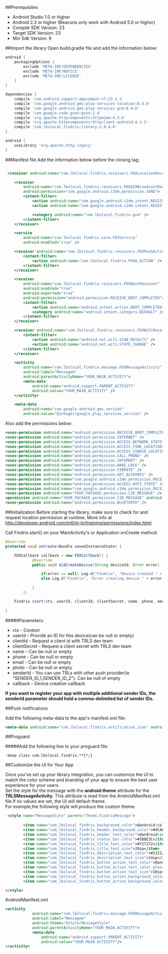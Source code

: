 ##Prerequisites
- Android Studio 1.0 or higher
- Android 2.3 or higher (Beacons only work with Android 5.0 or higher)
- Compile SDK Version: 23
- Target SDK Version: 23
- Min Sdk Version: 9

##Import the library
Open build.gradle file and add the information below:
```gradle
android {
    packagingOptions {
        exclude 'META-INF/DEPENDENCIES'
        exclude 'META-INF/NOTICE'
        exclude 'META-INF/LICENSE'
    }
}

dependencies {
    compile 'com.android.support:appcompat-v7:23.1.1'
    compile 'com.google.android.gms:play-services-location:8.4.0'
    compile 'com.google.android.gms:play-services-gcm:8.4.0'
    compile 'com.google.code.gson:gson:2.4'
    compile 'org.apache.httpcomponents:httpmime:4.3.6'
    compile 'org.apache.httpcomponents:httpclient-android:4.3.5'
    compile 'com.lbslocal.findrix:library:2.0.4.0'
}

android {
    useLibrary 'org.apache.http.legacy'
}

```

##Manifest file
Add the information below before the closing </application> tag:
```xml

 <receiver android:name="com.lbslocal.findrix.receivers.FDXLocationReceiver" />

    <receiver
        android:name="com.lbslocal.findrix.receivers.FDXGCMBroadcastReceiver"
        android:permission="com.google.android.c2dm.permission.SEND">
        <intent-filter>
            <action android:name="com.google.android.c2dm.intent.RECEIVE" />
            <action android:name="com.google.android.c2dm.intent.REGISTRATION" />

            <category android:name="com.lbslocal.findrix.gcm" />
        </intent-filter>
    </receiver>

    <service
        android:name="com.lbslocal.findrix.core.FDXService"
        android:enabled="true" />

    <receiver android:name="com.lbslocal.findrix.receivers.FDXPushActionReceiver">
        <intent-filter>
            <action android:name="com.lbslocal.findrix.PUSH_ACTION" />
        </intent-filter>
    </receiver>

    <receiver
        android:name="com.lbslocal.findrix.receivers.FDXBootReceiver"
        android:enabled="true"
        android:exported="true"
        android:permission="android.permission.RECEIVE_BOOT_COMPLETED">
        <intent-filter>
            <action android:name="android.intent.action.BOOT_COMPLETED" />
            <category android:name="android.intent.category.DEFAULT" />
        </intent-filter>
    </receiver>

    <receiver android:name="com.lbslocal.findrix.receivers.FDXWiFiReceiver">
        <intent-filter>
            <action android:name="android.net.wifi.SCAN_RESULTS" />
            <action android:name="android.net.wifi.STATE_CHANGE" />
        </intent-filter>
    </receiver>

    <activity
        android:name="com.lbslocal.findrix.message.FDXMessageActivity"
        android:label="Mensagem"
        android:parentActivityName="YOUR_MAIN_ACTIVITY">
        <meta-data
            android:name="android.support.PARENT_ACTIVITY"
            android:value="YOUR_MAIN_ACTIVITY" />
    </activity>

    <meta-data
        android:name="com.google.android.gms.version"
        android:value="@integer/google_play_services_version" />
```
Also add the permissions below:
```xml
<uses-permission android:name="android.permission.RECEIVE_BOOT_COMPLETED" />
<uses-permission android:name="android.permission.INTERNET" />
<uses-permission android:name="android.permission.ACCESS_NETWORK_STATE" />
<uses-permission android:name="android.permission.ACCESS_FINE_LOCATION" />
<uses-permission android:name="android.permission.ACCESS_COARSE_LOCATION" />
<uses-permission android:name="android.permission.CALL_PHONE" />
<uses-permission android:name="android.permission.INTERNET" />
<uses-permission android:name="android.permission.WAKE_LOCK" />
<uses-permission android:name="android.permission.VIBRATE" />
<uses-permission android:name="android.permission.GET_ACCOUNTS" />
<uses-permission android:name="com.google.android.c2dm.permission.RECEIVE" />
<uses-permission android:name="android.permission.ACCESS_WIFI_STATE" />
<uses-permission android:name="com.google.android.c2dm.permission.RECEIVE" />
<uses-permission android:name="YOUR_PACKAGE.permission.C2D_MESSAGE" />
<permission android:name="YOUR_PACKAGE.permission.C2D_MESSAGE" android:protectionLevel="signature" />
<uses-permission android:name="android.permission.BLUETOOTH" />
```

##Initialization
Before starting the library, make sure to check for and request location permission at runtime. More info at http://developer.android.com/intl/pt-br/training/permissions/index.html.

Call Findrix.start() on your MainActivity's or Application onCreate method:
```java
@Override
protected void onCreate(Bundle savedInstanceState) {

	FDXCallback callback = new FDXCallback() {
            @Override
            public void didCreateDevice(String deviceId, Error error) {

                if(error == null) Log.d("Findrix", "Device created " + deviceId);
                else Log.d("Findrix", "Error creating device " + error.getMessage());

            }
        };

	Findrix.start(ctx, userId, clientId, clientSecret, name, phone, email, photo, senderId, callback);
	
}
```

#####Parameters:
- ctx - Context
- userId – Provide an ID for this device(can be null or empty) 
- clientId – Request a client id with TRLS dev team
- clientSecret – Request a client secret with TRLS dev team 
- name – Can be null or empty
- phone - Can be null or empty
- email - Can be null or empty
- photo - Can be null or empty
- senderId - You can use TRLs with other push provider(ie "SENDER_ID_1,SENDER_ID_2"). Can be null of empty
- callback - Device creation callback 

**If you want to register your app with multiple additional sender IDs, the senderId parameter should hold a comma-delimited list of sender IDs.**

##Push notifications

Add the following meta-data to the app's manifest.xml file:

```xml
<meta-data android:name="com.lbslocal.findrix.notification_icon" android:resource="@drawable/YOUR_NOTIFICATION_ICON"/>
```

##Proguard

#####Add the following line to your proguard file:
```proguard
-keep class com.lbslocal.findrix.**{*;}
```

##Customize the UI for Your App

Once you've set up your library integration, you can customize the UI to match the color scheme and branding of your app to ensure the best user experience for your users.  
Set the style for the message with the **android:theme** attribute for the **TRLSMessageActivity**. This attribute is read from the AndroidManifest.xml file.If no values are set, the UI will default theme.  
For example,the following style will produce the custom theme.  
```xml
 <style name="MessageStyle" parent="Theme.FindrixMessage">
 
        <item name="com_lbslocal_findrix_background_color">@android:color/white</item>
        <item name="com_lbslocal_findrix_header_background_color">#4CAF50</item>
        <item name="com_lbslocal_findrix_header_text_color">@android:color/white</item>
        <item name="com_lbslocal_findrix_status_bar_color">#388E3C</item>
        <item name="com_lbslocal_findrix_title_text_color">#727272</item>
        <item name="com_lbslocal_findrix_title_text_size">20sp</item>
        <item name="com_lbslocal_findrix_description_text_color">#212121</item>
        <item name="com_lbslocal_findrix_description_text_size">14sp</item>
        <item name="com_lbslocal_findrix_button_action_text_color">@android:color/white</item>
        <item name="com_lbslocal_findrix_button_action_text_color_pressed">@android:color/white</item>
        <item name="com_lbslocal_findrix_button_action_text_size">16sp</item>
        <item name="com_lbslocal_findrix_button_action_background_color">#448AFF</item>
        <item name="com_lbslocal_findrix_button_action_background_color_pressed">#448AFF</item>

</style>
```   
AndroidManifest.xml

```xml
<activity
            android:name="com.lbslocal.findrix.message.FDXMessageActivity"
            android:label="Mensagem"
            android:theme="@style/MessageStyle"
            android:parentActivityName="YOUR_MAIN_ACTIVITY">
            <meta-data
                android:name="android.support.PARENT_ACTIVITY"
                android:value="YOUR_MAIN_ACTIVITY"/>
</activity>
```   



